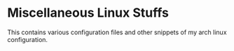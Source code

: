 # Miscellaneous Linux Stuffs
This contains various configuration files and other snippets of my arch linux configuration.
